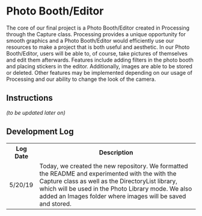 # Photo Booth/Editor

The core of our final project is a Photo Booth/Editor created in Processing through the Capture class. Processing provides a unique opportunity for smooth graphics and a Photo Booth/Editor would efficiently use our resources to make a project that is both useful and aesthetic. In our Photo Booth/Editor, users will be able to, of course, take pictures of themselves and edit them afterwards. Features include adding filters in the photo booth and placing stickers in the editor. Additionally, images are able to be stored or deleted. Other features may be implemented depending on our usage of Processing and our ability to change the look of the camera.

## Instructions 

<i>(to be updated later on)</i>

## Development Log
<table>
  <th>Log Date</th>
  <th>Description</th>
  <tr>
    <td>5/20/19</td>
    <td>Today, we created the new repository. We formatted the README and experimented with the with the Capture class as well as the DirectoryList library, which will be used in the Photo Library mode. We also added an Images folder where images will be saved and stored. </td>
  </tr>

